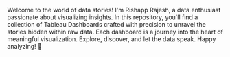 
Welcome to the world of data stories! I'm Rishapp Rajesh, a data enthusiast passionate about visualizing insights. In this repository, you'll find a collection of Tableau Dashboards crafted with precision to unravel the stories hidden within raw data. Each dashboard is a journey into the heart of meaningful visualization. Explore, discover, and let the data speak. Happy analyzing! 🚀
